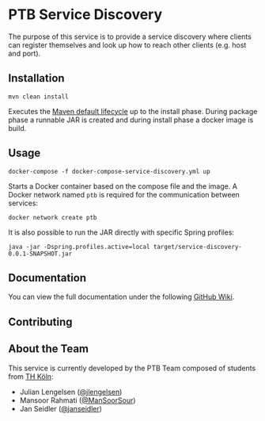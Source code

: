 # PTB Service Discovery
The purpose of this service is to provide a service discovery where clients can register themselves and look up how to reach other clients (e.g. host and port).

## Installation
```
mvn clean install
```
Executes the [Maven default lifecycle](https://maven.apache.org/guides/introduction/introduction-to-the-lifecycle.html) up to the install phase. During package phase a runnable JAR is created and during install phase a docker image is build.

## Usage
```
docker-compose -f docker-compose-service-discovery.yml up
```
Starts a Docker container based on the compose file and the image. A Docker network named `ptb` is required for the communication between services:
```
docker network create ptb
```
It is also possible to run the JAR directly with specific Spring profiles:
```
java -jar -Dspring.profiles.active=local target/service-discovery-0.0.1-SNAPSHOT.jar
```

## Documentation
You can view the full documentation under the following [GitHub Wiki](https://github.com/Archi-Lab/ptb-documentation/wiki).

## Contributing

## About the Team
This service is currently developed by the PTB Team composed of students from [TH Köln](https://www.th-koeln.de/):

- Julian Lengelsen ([@jlengelsen](https://github.com/jlengelsen))
- Mansoor Rahmati ([@ManSoorSour](https://github.com/ManSoorSour))
- Jan Seidler ([@janseidler](https://github.com/janseidler))
